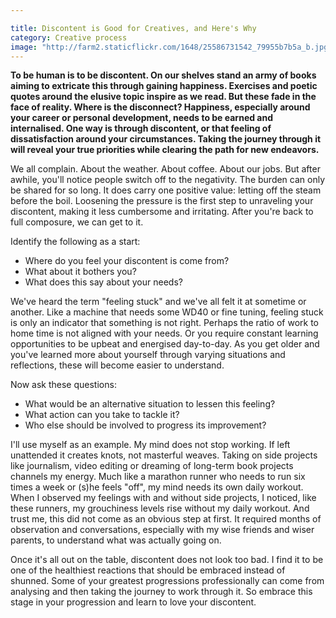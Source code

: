 ```yaml
---

title: Discontent is Good for Creatives, and Here's Why
category: Creative process
image: "http://farm2.staticflickr.com/1648/25586731542_79955b7b5a_b.jpg"
---
```

**To be human is to be discontent. On our shelves stand an army of books aiming to extricate this through gaining happiness. Exercises and poetic quotes around the elusive topic inspire as we read. But these fade in the face of reality. Where is the disconnect? Happiness, especially around your career or personal development, needs to be earned and internalised. One way is through discontent, or that feeling of dissatisfaction around your circumstances. Taking the journey through it will reveal your true priorities while clearing the path for new endeavors.** 

We all complain. About the weather. About coffee. About our jobs. But after awhile, you'll notice people switch off to the negativity. The burden can only be shared for so long. It does carry one positive value: letting off the steam before the boil. Loosening the pressure is the first step to unraveling your discontent, making it less cumbersome and irritating. After you're back to full composure, we can get to it. 

Identify the following as a start:  

 *  Where do you feel your discontent is come from?  
 *  What about it bothers you?  
 *  What does this say about your needs?  

We've heard the term "feeling stuck" and we've all felt it at sometime or another. Like a machine that needs some WD40 or fine tuning, feeling stuck is only an indicator that something is not right. Perhaps the ratio of work to home time is not aligned with your needs. Or you require constant learning opportunities to be upbeat and energised day-to-day. As you get older and you've learned more about yourself through varying situations and reflections, these will become easier to understand. 

Now ask these questions:  

 *  What would be an alternative situation to lessen this feeling?  
 *  What action can you take to tackle it?  
 *  Who else should be involved to progress its improvement?  

I'll use myself as an example. My mind does not stop working. If left unattended it creates knots, not masterful weaves. Taking on side projects like journalism, video editing or dreaming of long-term book projects channels my energy. Much like a marathon runner who needs to run six times a week or (s)he feels "off", my mind needs its own daily workout. When I observed my feelings with and without side projects, I noticed, like these runners, my grouchiness levels rise without my daily workout. And trust me, this did not come as an obvious step at first. It required months of observation and conversations, especially with my wise friends and wiser parents, to understand what was actually going on. 

Once it's all out on the table, discontent does not look too bad. I find it to be one of the healthiest reactions that should be embraced instead of shunned. Some of your greatest progressions professionally can come from analysing and then taking the journey to work through it. So embrace this stage in your progression and learn to love your discontent. 
